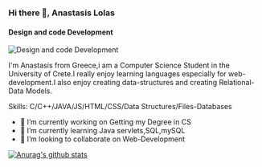 

### Hi there 👋, Anastasis Lolas
#### Design and code Development
![Design and code Development](https://miro.medium.com/v2/resize:fit:840/1*b21FyqUbowHYAOQDXH0tDw.jpeg)

I'm Anastasis from Greece,i am a Computer Science Student in the University of Crete.I really enjoy learning languages especially for web-development.I also enjoy creating data-structures and creating Relational-Data Models.


Skills: C/C++/JAVA/JS/HTML/CSS/Data Structures/Files-Databases

- 🔭 I’m currently working on Getting my Degree in CS 
- 🌱 I’m currently learning Java servlets,SQL,mySQL 
- 👯 I’m looking to collaborate on Web-Development 




[![Anurag's github stats](https://github-readme-stats.vercel.app/api?username=Anastasis-Lolas)](https://github.com/Anastasis-Lolas/github-readme-stats)
